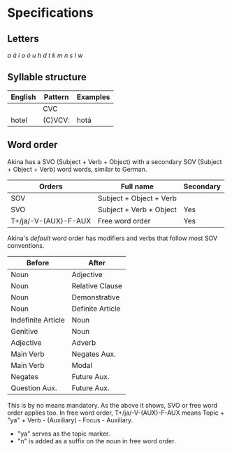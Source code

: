 # Specifications

## Letters

*a á i o ó u h d t k m n s l w*

## Syllable structure

| English | Pattern | Examples |
| ------- | ------- | -------- |
|         | CVC     |          |
| hotel   | (C)VCVː | hotá     |

## Word order

Akina has a SVO (Subject + Verb + Object) with a secondary SOV (Subject + Object + Verb) word words, similar to German.

| Orders               | Full name               | Secondary |
| -------------------- | ----------------------- | --------- |
| SOV                  | Subject + Object + Verb |           |
| SVO                  | Subject + Verb + Object | Yes       |
| T+/ja/-V-(AUX)-F-AUX | Free word order         | Yes       |

Akina's *default* word order has modifiers and verbs that follow most SOV conventions.

| Before             | After            |
| ------------------ | ---------------- |
| Noun               | Adjective        |
| Noun               | Relative Clause  |
| Noun               | Demonstrative    |
| Noun               | Definite Article |
| Indefinite Article | Noun             |
| Genitive           | Noun             |
| Adjective          | Adverb           |
| Main Verb          | Negates Aux.     |
| Main Verb          | Modal            |
| Negates            | Future Aux.      |
| Question Aux.      | Future Aux.      |

This is by no means mandatory. As the above it shows, SVO or free word order applies too. In free word order, T+/ja/-V-(AUX)-F-AUX means Topic + "ya" + Verb - (Auxiliary) - Focus - Auxiliary.

- "ya" serves as the topic marker.
- "n" is added as a suffix on the noun in free word order.